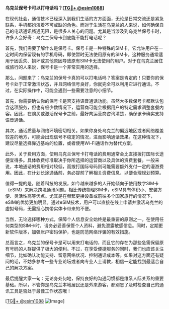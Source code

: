 **乌克兰保号卡可以打电话吗？[[TG💪+ @esim1088](https://t.me/s/esim1088)]**

在现代社会，通信技术已经深入到我们生活的方方面面，无论是日常交流还是紧急联系，手机都扮演着不可或缺的角色。而对于生活在乌克兰的人来说，如何确保自己的电话通讯畅通无阻，是很多人关心的问题。尤其是当涉及到乌克兰保号卡时，许多人会好奇：乌克兰保号卡到底能不能打电话呢？

首先，我们需要了解什么是保号卡。保号卡是一种特殊的SIM卡，它允许用户在一定时间内保留现有的手机号码，即使暂时无法使用原有的SIM卡。这种服务通常适用于因丢失、损坏或其他原因导致原有SIM卡无法使用的用户。对于在乌克兰居住或旅行的人来说，保号卡是一个非常实用的选择。

那么，问题来了：乌克兰的保号卡真的可以打电话吗？答案是肯定的！只要你的保号卡处于正常激活状态，并且网络信号良好，你就完全可以利用它进行通话。不过，在实际操作中，可能会遇到一些需要注意的小细节。

首先，你需要确认你的保号卡是否支持语音通话功能。虽然大多数保号卡都默认包含这项服务，但也有极少数情况下，运营商可能会根据用户的特定需求调整套餐内容。因此，在购买或激活保号卡之前，最好向运营商咨询清楚，确保该卡确实支持语音通话。

其次，通话质量与网络环境密切相关。如果你身处乌克兰的偏远地区或者网络覆盖较差的地方，可能会出现信号不稳定的情况，进而影响通话效果。在这种情况下，建议尽量选择靠近基站的位置，或者使用Wi-Fi通话作为替代方案。

此外，关于费用方面，使用乌克兰保号卡打电话的费用通常会比直接拨打国际长途便宜得多。具体收费标准取决于你所选择的运营商以及具体的资费套餐。一般来说，本地通话的费用相对较低，而拨打国际号码则可能需要额外支付一定的漫游费用。因此，在计划长途通话前，务必提前了解相关资费信息，以便合理规划预算。

值得一提的是，随着科技的发展，如今越来越多的人开始倾向于使用数字SIM卡（eSIM）来解决跨境通讯问题。相比传统物理SIM卡，eSIM具有体积小、安装方便、灵活性高等优点。尤其是在频繁更换设备或前往多个国家旅行的情况下，eSIM的优势更加明显。通过eSIM技术，用户可以直接在线上申请并激活乌克兰的虚拟号码，无需担心携带实体卡带来的不便。

当然，无论选择哪种方式，保障个人信息安全始终是最重要的原则之一。在使用任何类型的SIM卡时，请务必妥善保管个人资料，避免泄露敏感信息。同时，定期更新软件版本，加强账户密码保护，也是防范网络诈骗的有效措施。

总而言之，乌克兰的保号卡是可以用来打电话的，而且它的存在为那些急需保留原有号码的人群提供了极大的便利。不过，在享受便捷服务的同时，我们也应该关注细节，比如确认功能支持、留意网络状况、控制通话成本等。如果对这方面还有疑问的话，不妨多参考一些专业论坛或者向专业人士请教，相信一定能找到最适合自己的解决方案。

最后提醒大家一句：无论身处何地，保持良好的沟通习惯都是维系人际关系的重要基础。所以，不管你是乌克兰本地居民还是外来游客，都别忘了及时检查自己的通讯工具是否处于最佳工作状态哦！

[[TG💪+ @esim1088](https://t.me/s/esim1088) ![Image](https://i.postimg.cc/4NQfJmqS/Snipaste-2025-05-13-00-14-12.png)]